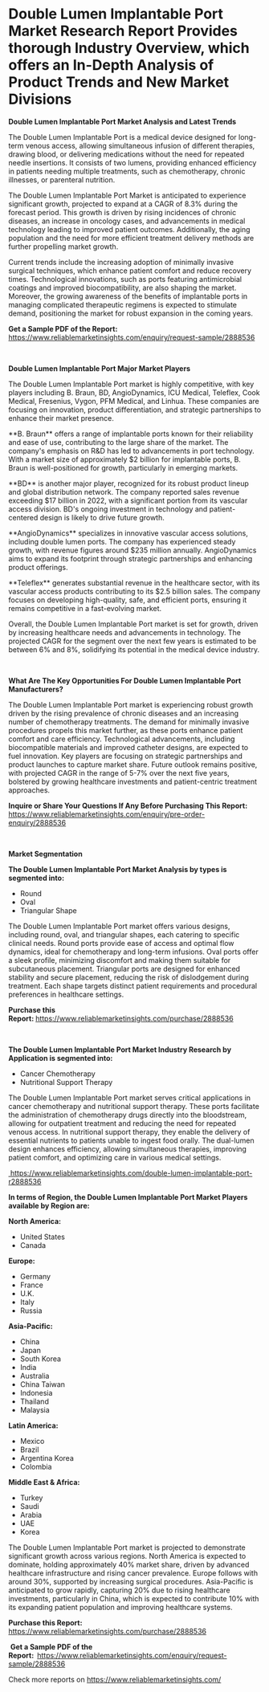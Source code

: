 <p><h1>Double Lumen Implantable Port Market Research Report Provides thorough Industry Overview, which offers an In-Depth Analysis of Product Trends and New Market Divisions</h1></p><p><strong>Double Lumen Implantable Port Market Analysis and Latest Trends</strong></p>
<p><p>The Double Lumen Implantable Port is a medical device designed for long-term venous access, allowing simultaneous infusion of different therapies, drawing blood, or delivering medications without the need for repeated needle insertions. It consists of two lumens, providing enhanced efficiency in patients needing multiple treatments, such as chemotherapy, chronic illnesses, or parenteral nutrition.</p><p>The Double Lumen Implantable Port Market is anticipated to experience significant growth, projected to expand at a CAGR of 8.3% during the forecast period. This growth is driven by rising incidences of chronic diseases, an increase in oncology cases, and advancements in medical technology leading to improved patient outcomes. Additionally, the aging population and the need for more efficient treatment delivery methods are further propelling market growth.</p><p>Current trends include the increasing adoption of minimally invasive surgical techniques, which enhance patient comfort and reduce recovery times. Technological innovations, such as ports featuring antimicrobial coatings and improved biocompatibility, are also shaping the market. Moreover, the growing awareness of the benefits of implantable ports in managing complicated therapeutic regimens is expected to stimulate demand, positioning the market for robust expansion in the coming years.</p></p>
<p><strong>Get a Sample PDF of the Report:&nbsp;</strong> <a href="https://www.reliablemarketinsights.com/enquiry/request-sample/2888536?utm_campaign=3367&utm_medium=2&utm_source=Github&utm_content=ia&utm_term=14032025&utm_id=double-lumen-implantable-port">https://www.reliablemarketinsights.com/enquiry/request-sample/2888536</a></p>
<p>&nbsp;</p>
<p><strong>Double Lumen Implantable Port Major Market Players</strong></p>
<p><p>The Double Lumen Implantable Port market is highly competitive, with key players including B. Braun, BD, AngioDynamics, ICU Medical, Teleflex, Cook Medical, Fresenius, Vygon, PFM Medical, and Linhua. These companies are focusing on innovation, product differentiation, and strategic partnerships to enhance their market presence.</p><p>**B. Braun** offers a range of implantable ports known for their reliability and ease of use, contributing to the large share of the market. The company's emphasis on R&D has led to advancements in port technology. With a market size of approximately $2 billion for implantable ports, B. Braun is well-positioned for growth, particularly in emerging markets.</p><p>**BD** is another major player, recognized for its robust product lineup and global distribution network. The company reported sales revenue exceeding $17 billion in 2022, with a significant portion from its vascular access division. BD's ongoing investment in technology and patient-centered design is likely to drive future growth.</p><p>**AngioDynamics** specializes in innovative vascular access solutions, including double lumen ports. The company has experienced steady growth, with revenue figures around $235 million annually. AngioDynamics aims to expand its footprint through strategic partnerships and enhancing product offerings.</p><p>**Teleflex** generates substantial revenue in the healthcare sector, with its vascular access products contributing to its $2.5 billion sales. The company focuses on developing high-quality, safe, and efficient ports, ensuring it remains competitive in a fast-evolving market.</p><p>Overall, the Double Lumen Implantable Port market is set for growth, driven by increasing healthcare needs and advancements in technology. The projected CAGR for the segment over the next few years is estimated to be between 6% and 8%, solidifying its potential in the medical device industry.</p></p>
<p>&nbsp;</p>
<p><strong>What Are The Key Opportunities For Double Lumen Implantable Port Manufacturers?</strong></p>
<p><p>The Double Lumen Implantable Port market is experiencing robust growth driven by the rising prevalence of chronic diseases and an increasing number of chemotherapy treatments. The demand for minimally invasive procedures propels this market further, as these ports enhance patient comfort and care efficiency. Technological advancements, including biocompatible materials and improved catheter designs, are expected to fuel innovation. Key players are focusing on strategic partnerships and product launches to capture market share. Future outlook remains positive, with projected CAGR in the range of 5-7% over the next five years, bolstered by growing healthcare investments and patient-centric treatment approaches.</p></p>
<p><strong>Inquire or Share Your Questions If Any Before Purchasing This Report:</strong> <a href="https://www.reliablemarketinsights.com/enquiry/pre-order-enquiry/2888536?utm_campaign=3367&utm_medium=2&utm_source=Github&utm_content=ia&utm_term=14032025&utm_id=double-lumen-implantable-port">https://www.reliablemarketinsights.com/enquiry/pre-order-enquiry/2888536</a></p>
<p>&nbsp;</p>
<p><strong>Market Segmentation</strong></p>
<p><strong>The Double Lumen Implantable Port Market Analysis by types is segmented into:</strong></p>
<p><ul><li>Round</li><li>Oval</li><li>Triangular Shape</li></ul></p>
<p><p>The Double Lumen Implantable Port market offers various designs, including round, oval, and triangular shapes, each catering to specific clinical needs. Round ports provide ease of access and optimal flow dynamics, ideal for chemotherapy and long-term infusions. Oval ports offer a sleek profile, minimizing discomfort and making them suitable for subcutaneous placement. Triangular ports are designed for enhanced stability and secure placement, reducing the risk of dislodgement during treatment. Each shape targets distinct patient requirements and procedural preferences in healthcare settings.</p></p>
<p><strong>Purchase this Report:&nbsp;</strong><a href="https://www.reliablemarketinsights.com/purchase/2888536?utm_campaign=3367&utm_medium=2&utm_source=Github&utm_content=ia&utm_term=14032025&utm_id=double-lumen-implantable-port">https://www.reliablemarketinsights.com/purchase/2888536</a></p>
<p>&nbsp;</p>
<p><strong>The Double Lumen Implantable Port Market Industry Research by Application is segmented into:</strong></p>
<p><ul><li>Cancer Chemotherapy</li><li>Nutritional Support Therapy</li></ul></p>
<p><p>The Double Lumen Implantable Port market serves critical applications in cancer chemotherapy and nutritional support therapy. These ports facilitate the administration of chemotherapy drugs directly into the bloodstream, allowing for outpatient treatment and reducing the need for repeated venous access. In nutritional support therapy, they enable the delivery of essential nutrients to patients unable to ingest food orally. The dual-lumen design enhances efficiency, allowing simultaneous therapies, improving patient comfort, and optimizing care in various medical settings.</p></p>
<p><a href="https://www.reliablemarketinsights.com/double-lumen-implantable-port-r2888536?utm_campaign=3367&utm_medium=2&utm_source=Github&utm_content=ia&utm_term=14032025&utm_id=double-lumen-implantable-port">&nbsp;https://www.reliablemarketinsights.com/double-lumen-implantable-port-r2888536</a></p>
<p><strong>In terms of Region, the Double Lumen Implantable Port Market Players available by Region are:</strong></p>
<p>
    <p> <strong> North America: </strong>
        <ul>
            <li>United States</li>
            <li>Canada</li>
        </ul>
        </p> 
    <p> <strong> Europe: </strong>
        <ul>
            <li>Germany</li>
            <li>France</li>
            <li>U.K.</li>
            <li>Italy</li>
            <li>Russia</li>
        </ul>
        </p> 
    <p> <strong> Asia-Pacific: </strong>
        <ul>
            <li>China</li>
            <li>Japan</li>
            <li>South Korea</li>
            <li>India</li>
            <li>Australia</li>
            <li>China Taiwan</li>
            <li>Indonesia</li>
            <li>Thailand</li>
            <li>Malaysia</li>
        </ul>
        </p> 
    <p> <strong> Latin America: </strong>
        <ul>
            <li>Mexico</li>
            <li>Brazil</li>
            <li>Argentina Korea</li>
            <li>Colombia</li>
        </ul>
        </p> 
    <p> <strong> Middle East & Africa: </strong>
        <ul>
            <li>Turkey</li>
            <li>Saudi</li>
            <li>Arabia</li>
            <li>UAE</li>
            <li>Korea</li>
        </ul>
    </p>
    </p>
<p><p>The Double Lumen Implantable Port market is projected to demonstrate significant growth across various regions. North America is expected to dominate, holding approximately 40% market share, driven by advanced healthcare infrastructure and rising cancer prevalence. Europe follows with around 30%, supported by increasing surgical procedures. Asia-Pacific is anticipated to grow rapidly, capturing 20% due to rising healthcare investments, particularly in China, which is expected to contribute 10% with its expanding patient population and improving healthcare systems.</p></p>
<p><strong>Purchase this Report: </strong><a href="https://www.reliablemarketinsights.com/purchase/2888536?utm_campaign=3367&utm_medium=2&utm_source=Github&utm_content=ia&utm_term=14032025&utm_id=double-lumen-implantable-port">https://www.reliablemarketinsights.com/purchase/2888536</a></p>
<p>&nbsp;<strong>Get a Sample PDF of the Report:&nbsp;&nbsp;</strong><a href="https://www.reliablemarketinsights.com/enquiry/request-sample/2888536?utm_campaign=3367&utm_medium=2&utm_source=Github&utm_content=ia&utm_term=14032025&utm_id=double-lumen-implantable-port">https://www.reliablemarketinsights.com/enquiry/request-sample/2888536</a></p>
<p><strong></strong></p>
<p>Check more reports on <a href="https://www.reliablemarketinsights.com/?utm_campaign=3367&utm_medium=2&utm_source=Github&utm_content=ia&utm_term=14032025&utm_id=double-lumen-implantable-port">https://www.reliablemarketinsights.com/</a></p>